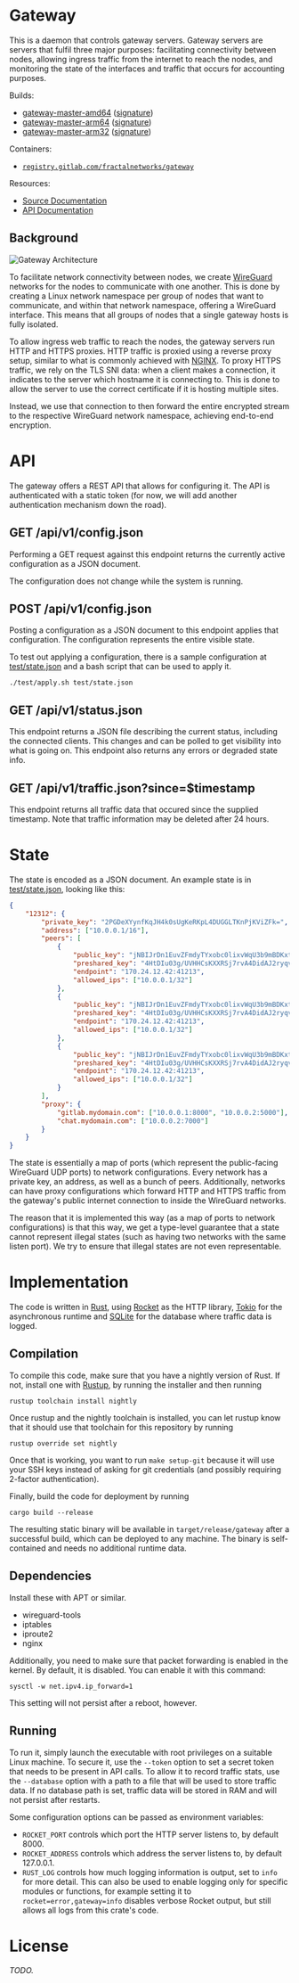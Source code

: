 # Gateway

This is a daemon that controls gateway servers. Gateway servers are servers that
fulfil three major purposes: facilitating connectivity between nodes,
allowing ingress traffic from the internet to reach the nodes, and monitoring
the state of the interfaces and traffic that occurs for accounting purposes.

Builds:
- [gateway-master-amd64][] ([signature][gateway-master-amd64.sig])
- [gateway-master-arm64][] ([signature][gateway-master-arm64.sig])
- [gateway-master-arm32][] ([signature][gateway-master-arm32.sig])

Containers:
- [`registry.gitlab.com/fractalnetworks/gateway`][registry]

Resources:
- [Source Documentation][rustdoc]
- [API Documentation][openapi]

## Background

![Gateway Architecture](gateway.png)

To facilitate network connectivity between nodes, we create
[WireGuard][wireguard] networks
for the nodes to communicate with one another. This is done by creating a Linux
network namespace per group of nodes that want to communicate, and within that
network namespace, offering a WireGuard interface. This means that all groups
of nodes that a single gateway hosts is fully isolated.

To allow ingress web traffic to reach the nodes, the gateway servers run
HTTP and HTTPS proxies. HTTP traffic is proxied using a reverse proxy setup,
similar to what is commonly achieved with [NGINX][nginx]. To proxy HTTPS traffic, we
rely on the TLS SNI data: when a client makes a connection, it indicates
to the server which hostname it is connecting to. This is done to allow the
server to use the correct certificate if it is hosting multiple sites.

Instead, we use that connection to then forward the entire encrypted stream
to the respective WireGuard network namespace, achieving end-to-end encryption.

# API

The gateway offers a REST API that allows for configuring it. The API is
authenticated with a static token (for now, we will add another authentication
mechanism down the road).

## GET /api/v1/config.json

Performing a GET request against this endpoint returns the currently active
configuration as a JSON document.

The configuration does not change while the system is running.

## POST /api/v1/config.json

Posting a configuration as a JSON document to this endpoint applies that
configuration. The configuration represents the entire visible state. 

To test out applying a configuration, there is a sample configuration
at [test/state.json](test/state.json) and a bash script that can be used
to apply it.

	./test/apply.sh test/state.json

## GET /api/v1/status.json

This endpoint returns a JSON file describing the current status, including
the connected clients. This changes and can be polled to get visibility into
what is going on. This endpoint also returns any errors or degraded state
info.

## GET /api/v1/traffic.json?since=$timestamp

This endpoint returns all traffic data that occured since the supplied timestamp.
Note that traffic information may be deleted after 24 hours.

# State

The state is encoded as a JSON document. An example state is in
[test/state.json](test/state.json), looking like this:

```json
{
    "12312": {
        "private_key": "2PGDeXYynfKqJH4k0sUgKeRKpL4DUGGLTKnPjKViZFk=",
        "address": ["10.0.0.1/16"],
        "peers": [
            {
                "public_key": "jNBIJrDn1EuvZFmdyTYxobc0lixvWqU3b9mBDKxtWRw=",
                "preshared_key": "4HtDIu03g/UVHHCsKXXRSj7rvA4DidAJ2ryqvCqeWWg=",
                "endpoint": "170.24.12.42:41213",
                "allowed_ips": ["10.0.0.1/32"]
            },
            {
                "public_key": "jNBIJrDn1EuvZFmdyTYxobc0lixvWqU3b9mBDKxtWRw=",
                "preshared_key": "4HtDIu03g/UVHHCsKXXRSj7rvA4DidAJ2ryqvCqeWWg=",
                "endpoint": "170.24.12.42:41213",
                "allowed_ips": ["10.0.0.1/32"]
            },
            {
                "public_key": "jNBIJrDn1EuvZFmdyTYxobc0lixvWqU3b9mBDKxtWRw=",
                "preshared_key": "4HtDIu03g/UVHHCsKXXRSj7rvA4DidAJ2ryqvCqeWWg=",
                "endpoint": "170.24.12.42:41213",
                "allowed_ips": ["10.0.0.1/32"]
            }
        ],
        "proxy": {
            "gitlab.mydomain.com": ["10.0.0.1:8000", "10.0.0.2:5000"],
            "chat.mydomain.com": ["10.0.0.2:7000"]
        }
    }
}
```

The state is essentially a map of ports (which represent the public-facing
WireGuard UDP ports) to network configurations. Every network has a private
key, an address, as well as a bunch of peers. Additionally, networks can have
proxy configurations which forward HTTP and HTTPS traffic from the gateway's
public internet connection to inside the WireGuard networks.

The reason that it is implemented this way (as a map of ports to network
configurations) is that this way, we get a type-level guarantee that a
state cannot represent illegal states (such as having two networks with the
same listen port). We try to ensure that illegal states are not even
representable.

# Implementation

The code is written in [Rust][rust], using [Rocket][rocket] as the
HTTP library, [Tokio][tokio] for the asynchronous runtime and
[SQLite][sqlite] for the database where traffic data is logged.

## Compilation

To compile this code, make sure that you have a nightly version of Rust. If not,
install one with [Rustup][rustup], by running the installer and then running

    rustup toolchain install nightly

Once rustup and the nightly toolchain is installed, you can let rustup know
that it should use that toolchain for this repository by running

    rustup override set nightly

Once that is working, you want to run `make setup-git` because it will use your SSH keys instead of asking for git credentials (and possibly requiring 2-factor authentication).

 Finally, build the code for deployment by running

    cargo build --release

The resulting static binary will be available in `target/release/gateway` after
a successful build, which can be deployed to any machine. The binary is
self-contained and needs no additional runtime data.

## Dependencies

Install these with APT or similar.

- wireguard-tools
- iptables
- iproute2
- nginx

Additionally, you need to make sure that packet forwarding is enabled in the
kernel. By default, it is disabled. You can enable it with this command:

    sysctl -w net.ipv4.ip_forward=1

This setting will not persist after a reboot, however.

## Running

To run it, simply launch the executable with root privileges on a suitable
Linux machine. To secure it, use the `--token` option to set a secret token
that needs to be present in API calls. To allow it to record traffic stats,
use the `--database` option with a path to a file that will be used to store
traffic data. If no database path is set, traffic data will be stored in RAM
and will not persist after restarts.

Some configuration options can be passed as environment variables:

- `ROCKET_PORT` controls which port the HTTP server listens to, by default 8000.
- `ROCKET_ADDRESS` controls which address the server listens to, by default 127.0.0.1.
- `RUST_LOG` controls how much logging information is output, set to `info` for
  more detail. This can also be used to enable logging only for specific modules
  or functions, for example setting it to `rocket=error,gateway=info` disables
  verbose Rocket output, but still allows all logs from this crate's code.

# License

*TODO.*

[sqlite]: https://sqlite.org/
[rust]: https://rust-lang.org/
[wireguard]: https://wireguard.com/
[nginx]: https://nginx.org/
[tokio]: https://tokio.rs/
[rocket]: https://rocket.rs/
[rustup]: https://rustup.rs/

[gateway-master-amd64]: https://fractalnetworks.gitlab.io/gateway/gateway-master-amd64
[gateway-master-arm64]: https://fractalnetworks.gitlab.io/gateway/gateway-master-arm64
[gateway-master-arm32]: https://fractalnetworks.gitlab.io/gateway/gateway-master-arm32

[gateway-master-amd64.sig]: https://fractalnetworks.gitlab.io/gateway/gateway-master-amd64.sig
[gateway-master-arm64.sig]: https://fractalnetworks.gitlab.io/gateway/gateway-master-arm64.sig
[gateway-master-arm32.sig]: https://fractalnetworks.gitlab.io/gateway/gateway-master-arm32.sig

[rustdoc]: https://fractalnetworks.gitlab.io/gateway/doc/gateway
[openapi]: https://fractalnetworks.gitlab.io/gateway/api
[registry]: https://gitlab.com/fractalnetworks/gateway/container_registry

